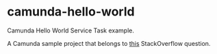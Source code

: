 # camunda-hello-world
Camunda Hello World Service Task example.

A Camunda sample project that belongs to [this](http://stackoverflow.com/q/40419267/367285) StackOverflow question.
